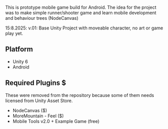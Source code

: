 This is prototype mobile game build for Android.
The idea for the project was to make simple runner/shooter game and learn mobile development and behaviour trees (NodeCanvas)

15:8.2025: v.01: Base Unity Project with moveable character, no art or game play yet.  

## Platform
- Unity 6
- Android

## Required Plugins $
These were removed from the repository because some of them needs licensed from Unity Asset Store.
- NodeCanvas ($)
- MoreMountain - Feel ($)
- Mobile Tools v2.0 + Example Game (free)